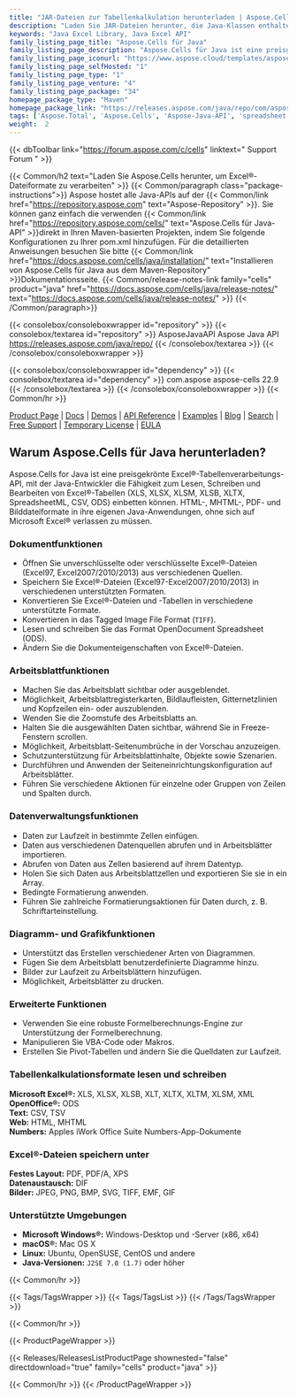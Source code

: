 ```yaml
---
title: "JAR-Dateien zur Tabellenkalkulation herunterladen | Aspose.Cells-API"
description: "Laden Sie JAR-Dateien herunter, die Java-Klassen enthalten, um Excel®-Tabellen über die lokale API zu verarbeiten, zu manipulieren und zu konvertieren. Unterstützt Diagramme, Drucken, Verschlüsselung und mehr."
keywords: "Java Excel Library, Java Excel API"
family_listing_page_title: "Aspose.Cells für Java"
family_listing_page_description: "Aspose.Cells für Java ist eine preisgekrönte API zur Verarbeitung von Excel-Tabellen, mit der Java-Entwickler die Fähigkeit zum Lesen, Schreiben und Bearbeiten von Excel-Tabellen in ihre eigenen Java-Anwendungen einbetten können, ohne sich auf Microsoft Excel verlassen zu müssen."
family_listing_page_iconurl: "https://www.aspose.cloud/templates/aspose/App_Themes/V3/images/cells/272x272/aspose_cells-for-java.png"
family_listing_page_selfHosted: "1"
family_listing_page_type: "1"
family_listing_page_venture: "4"
family_listing_page_package: "34"
homepage_package_type: "Maven"
homepage_package_link: "https://releases.aspose.com/java/repo/com/aspose/aspose-cells/"
tags: ['Aspose.Total', 'Aspose.Cells', 'Aspose-Java-API', 'spreadsheet-java-library', 'spreadsheet-java-class', 'Maven', 'XLS', 'XLSX', 'XLSB', 'XLSM', 'XLT', 'XLTX', 'XLTM', 'XLAM', 'CSV', 'TSV', 'TabDelimited', 'TXT', 'HTML', 'MHTML', 'ODS', 'SpreadsheetML', 'Numbers', 'JSON', 'DIF', 'PDF', 'XPS', 'SVG', 'TIFF', 'PNG', 'BMP', 'EMF', 'JPEG', 'GIF', 'Markdown', 'SXC', 'FODS', 'DOCX', 'PPTX', 'Windows', 'Linux', 'Mac', 'J2SE', 'print', 'rendering', 'spreadsheet', 'encryption', 'workbook', 'excel-to-XPS', 'worksheet-to-XPS', 'workbook-to-XPS', 'excel-to-HTML', 'excel-to-PDF', 'conversion', 'convert', 'PDFA', 'worksheet-to-image', 'worksheet-to-SVG', 'JSON-to-CSV', 'CSV-to-JSON', 'import']
weight:  2
---
```


{{< dbToolbar link="https://forum.aspose.com/c/cells" linktext=" Support Forum " >}}

{{< Common/h2 text="Laden Sie Aspose.Cells herunter, um Excel®-Dateiformate zu verarbeiten"  >}}
{{< Common/paragraph class="package-instructions">}}
Aspose hostet alle Java-APIs auf der
{{< Common/link href="https://repository.aspose.com" text="Aspose-Repository"  >}}. Sie können ganz einfach die verwenden
{{< Common/link href="https://repository.aspose.com/cells/" text="Aspose.Cells für Java-API"  >}}direkt in Ihren Maven-basierten Projekten, indem Sie folgende Konfigurationen zu Ihrer pom.xml hinzufügen. Für die detaillierten Anweisungen besuchen Sie bitte
{{< Common/link href="https://docs.aspose.com/cells/java/installation/" text="Installieren von Aspose.Cells für Java aus dem Maven-Repository"  >}}Dokumentationsseite.
{{< Common/release-notes-link family="cells" product="java" href="https://docs.aspose.com/cells/java/release-notes/" text="https://docs.aspose.com/cells/java/release-notes/"  >}}
{{< /Common/paragraph>}}

{{< consolebox/consoleboxwrapper id="repository" >}}
   {{< consolebox/textarea id="repository" >}} 
      <repository>
      <id>AsposeJavaAPI</id>
      <name>Aspose Java API</name>
      <url>https://releases.aspose.com/java/repo/</url>
      </repository> 
   {{< /consolebox/textarea >}}
{{< /consolebox/consoleboxwrapper >}}

{{< consolebox/consoleboxwrapper id="dependency" >}}
   {{< consolebox/textarea id="dependency" >}}
      <dependency>
      <groupId>com.aspose</groupId>
      <artifactId>aspose-cells</artifactId>
      <version>22.9</version>
      </dependency>
   {{< /consolebox/textarea >}}
{{< /consolebox/consoleboxwrapper >}}
{{< Common/hr >}}

[Product Page](https://products.aspose.com/cells/java) | [Docs](https://docs.aspose.com/cells/java/) | [Demos](https://products.aspose.app/cells/family) | [API Reference](https://apireference.aspose.com/cells/java) | [Examples](https://github.com/aspose-cells/Aspose.Cells-for-Java) | [Blog](https://blog.aspose.com/category/cells/) | [Search](https://search.aspose.com/) | [Free Support](https://forum.aspose.com/c/cells) | [Temporary License](https://purchase.aspose.com/temporary-license) | [EULA](https://about.aspose.com/legal/eula/)

## Warum Aspose.Cells für Java herunterladen?

Aspose.Cells for Java ist eine preisgekrönte Excel®-Tabellenverarbeitungs-API, mit der Java-Entwickler die Fähigkeit zum Lesen, Schreiben und Bearbeiten von Excel®-Tabellen (XLS, XLSX, XLSM, XLSB, XLTX, SpreadsheetML, CSV, ODS) einbetten können. HTML-, MHTML-, PDF- und Bilddateiformate in ihre eigenen Java-Anwendungen, ohne sich auf Microsoft Excel® verlassen zu müssen.

### Dokumentfunktionen

- Öffnen Sie unverschlüsselte oder verschlüsselte Excel®-Dateien (Excel97, Excel2007/2010/2013) aus verschiedenen Quellen.
- Speichern Sie Excel®-Dateien (Excel97-Excel2007/2010/2013) in verschiedenen unterstützten Formaten.
- Konvertieren Sie Excel®-Dateien und -Tabellen in verschiedene unterstützte Formate.
- Konvertieren in das Tagged Image File Format (`TIFF`).
- Lesen und schreiben Sie das Format OpenDocument Spreadsheet (ODS).
- Ändern Sie die Dokumenteigenschaften von Excel®-Dateien.

### Arbeitsblattfunktionen

- Machen Sie das Arbeitsblatt sichtbar oder ausgeblendet.
- Möglichkeit, Arbeitsblattregisterkarten, Bildlaufleisten, Gitternetzlinien und Kopfzeilen ein- oder auszublenden.
- Wenden Sie die Zoomstufe des Arbeitsblatts an.
- Halten Sie die ausgewählten Daten sichtbar, während Sie in Freeze-Fenstern scrollen.
- Möglichkeit, Arbeitsblatt-Seitenumbrüche in der Vorschau anzuzeigen.
- Schutzunterstützung für Arbeitsblattinhalte, Objekte sowie Szenarien.
- Durchführen und Anwenden der Seiteneinrichtungskonfiguration auf Arbeitsblätter.
- Führen Sie verschiedene Aktionen für einzelne oder Gruppen von Zeilen und Spalten durch.

### Datenverwaltungsfunktionen

- Daten zur Laufzeit in bestimmte Zellen einfügen.
- Daten aus verschiedenen Datenquellen abrufen und in Arbeitsblätter importieren.
- Abrufen von Daten aus Zellen basierend auf ihrem Datentyp.
- Holen Sie sich Daten aus Arbeitsblattzellen und exportieren Sie sie in ein Array.
- Bedingte Formatierung anwenden.
- Führen Sie zahlreiche Formatierungsaktionen für Daten durch, z. B. Schriftarteinstellung.

### Diagramm- und Grafikfunktionen

- Unterstützt das Erstellen verschiedener Arten von Diagrammen.
- Fügen Sie dem Arbeitsblatt benutzerdefinierte Diagramme hinzu.
- Bilder zur Laufzeit zu Arbeitsblättern hinzufügen.
- Möglichkeit, Arbeitsblätter zu drucken.

### Erweiterte Funktionen

- Verwenden Sie eine robuste Formelberechnungs-Engine zur Unterstützung der Formelberechnung.
- Manipulieren Sie VBA-Code oder Makros.
- Erstellen Sie Pivot-Tabellen und ändern Sie die Quelldaten zur Laufzeit.

### Tabellenkalkulationsformate lesen und schreiben

**Microsoft Excel®:** XLS, XLSX, XLSB, XLT, XLTX, XLTM, XLSM, XML\
**OpenOffice®:** ODS\
**Text:** CSV, TSV\
**Web:** HTML, MHTML\
**Numbers:** Apples iWork Office Suite Numbers-App-Dokumente

### Excel®-Dateien speichern unter

**Festes Layout:** PDF, PDF/A, XPS\
**Datenaustausch:** DIF\
**Bilder:** JPEG, PNG, BMP, SVG, TIFF, EMF, GIF

### Unterstützte Umgebungen

- **Microsoft Windows®:** Windows-Desktop und -Server (x86, x64)
- **macOS®:** Mac OS X
- **Linux:** Ubuntu, OpenSUSE, CentOS und andere
- **Java-Versionen:** `J2SE 7.0 (1.7)` oder höher

{{< Common/hr >}}

{{< Tags/TagsWrapper >}}
 {{< Tags/TagsList >}}
{{< /Tags/TagsWrapper >}}

{{< Common/hr >}}

{{< ProductPageWrapper >}}
<!-- ReleasesListProductPage-->
   {{< Releases/ReleasesListProductPage shownested="false"  directdownload="true" family="cells" product="java" >}}
<!-- /ReleasesListProductPage-->
{{< Common/hr >}}
{{< /ProductPageWrapper >}}

